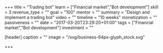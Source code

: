 +++
title = "Trading bot"
learn = ["Financial market","Bot development"]
skill = 3
revenue_type = ""
goal = "100"
mentor = ""
summary = "Design and implement a trading bot"
video = ""
timeline = "10 weeks"
monetization = ""
passiveness = ""
date = "2017-03-20T23:29:20+01:00"
tags = ["Financial market","Bot development"]
investment = ""

[header]
  caption = ""
  image = "/svg/business-64px-glyph_stock.svg"

+++

